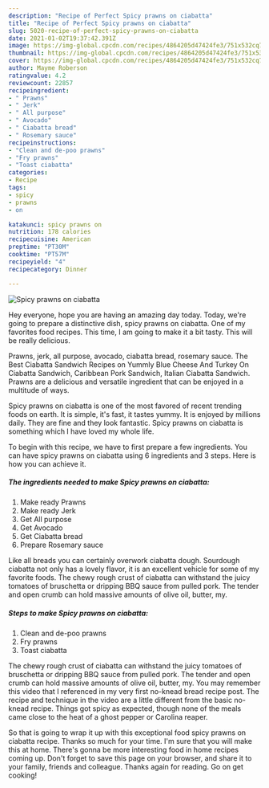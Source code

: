 ```yaml
---
description: "Recipe of Perfect Spicy prawns on ciabatta"
title: "Recipe of Perfect Spicy prawns on ciabatta"
slug: 5020-recipe-of-perfect-spicy-prawns-on-ciabatta
date: 2021-01-02T19:37:42.391Z
image: https://img-global.cpcdn.com/recipes/4864205d47424fe3/751x532cq70/spicy-prawns-on-ciabatta-recipe-main-photo.jpg
thumbnail: https://img-global.cpcdn.com/recipes/4864205d47424fe3/751x532cq70/spicy-prawns-on-ciabatta-recipe-main-photo.jpg
cover: https://img-global.cpcdn.com/recipes/4864205d47424fe3/751x532cq70/spicy-prawns-on-ciabatta-recipe-main-photo.jpg
author: Mayme Roberson
ratingvalue: 4.2
reviewcount: 22857
recipeingredient:
- " Prawns"
- " Jerk"
- " All purpose"
- " Avocado"
- " Ciabatta bread"
- " Rosemary sauce"
recipeinstructions:
- "Clean and de-poo prawns"
- "Fry prawns"
- "Toast ciabatta"
categories:
- Recipe
tags:
- spicy
- prawns
- on

katakunci: spicy prawns on 
nutrition: 178 calories
recipecuisine: American
preptime: "PT30M"
cooktime: "PT57M"
recipeyield: "4"
recipecategory: Dinner

---
```



![Spicy prawns on ciabatta](https://img-global.cpcdn.com/recipes/4864205d47424fe3/751x532cq70/spicy-prawns-on-ciabatta-recipe-main-photo.jpg)

Hey everyone, hope you are having an amazing day today. Today, we're going to prepare a distinctive dish, spicy prawns on ciabatta. One of my favorites food recipes. This time, I am going to make it a bit tasty. This will be really delicious.

Prawns, jerk, all purpose, avocado, ciabatta bread, rosemary sauce. The Best Ciabatta Sandwich Recipes on Yummly Blue Cheese And Turkey On Ciabatta Sandwich, Caribbean Pork Sandwich, Italian Ciabatta Sandwich. Prawns are a delicious and versatile ingredient that can be enjoyed in a multitude of ways.

Spicy prawns on ciabatta is one of the most favored of recent trending foods on earth. It is simple, it's fast, it tastes yummy. It is enjoyed by millions daily. They are fine and they look fantastic. Spicy prawns on ciabatta is something which I have loved my whole life.


To begin with this recipe, we have to first prepare a few ingredients. You can have spicy prawns on ciabatta using 6 ingredients and 3 steps. Here is how you can achieve it.

<!--inarticleads1-->

##### The ingredients needed to make Spicy prawns on ciabatta:

1. Make ready  Prawns
1. Make ready  Jerk
1. Get  All purpose
1. Get  Avocado
1. Get  Ciabatta bread
1. Prepare  Rosemary sauce


Like all breads you can certainly overwork ciabatta dough. Sourdough ciabatta not only has a lovely flavor, it is an excellent vehicle for some of my favorite foods. The chewy rough crust of ciabatta can withstand the juicy tomatoes of bruschetta or dripping BBQ sauce from pulled pork. The tender and open crumb can hold massive amounts of olive oil, butter, my. 

<!--inarticleads2-->

##### Steps to make Spicy prawns on ciabatta:

1. Clean and de-poo prawns
1. Fry prawns
1. Toast ciabatta


The chewy rough crust of ciabatta can withstand the juicy tomatoes of bruschetta or dripping BBQ sauce from pulled pork. The tender and open crumb can hold massive amounts of olive oil, butter, my. You may remember this video that I referenced in my very first no-knead bread recipe post. The recipe and technique in the video are a little different from the basic no-knead recipe. Things got spicy as expected, though none of the meals came close to the heat of a ghost pepper or Carolina reaper. 

So that is going to wrap it up with this exceptional food spicy prawns on ciabatta recipe. Thanks so much for your time. I'm sure that you will make this at home. There's gonna be more interesting food in home recipes coming up. Don't forget to save this page on your browser, and share it to your family, friends and colleague. Thanks again for reading. Go on get cooking!
